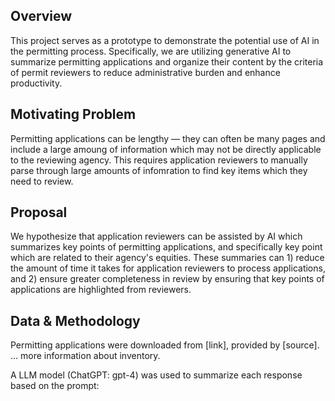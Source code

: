 ## Overview

This project serves as a prototype to demonstrate the potential use of AI in the permitting process. Specifically, we are utilizing generative AI to summarize permitting applications and organize their content by the criteria of permit reviewers to reduce administrative burden and enhance productivity.

## Motivating Problem

Permitting applications can be lengthy –– they can often be many pages and include a large amoung of information which may not be directly applicable to the reviewing agency. This requires application reviewers to manually parse through large amounts of infomration to find key items which they need to review.

## Proposal

We hypothesize that application reviewers can be assisted by AI which summarizes key points of permitting applications, and specifically key point which are related to their agency's equities. These summaries can 1) reduce the amount of time it takes for application reviewers to process applications, and 2) ensure greater completeness in review by ensuring that key points of applications are highlighted from reviewers.

## Data & Methodology

Permitting applications were downloaded from [link], provided by [source]. ... more information about inventory.

A LLM model (ChatGPT: gpt-4) was used to summarize each response based on the prompt:
